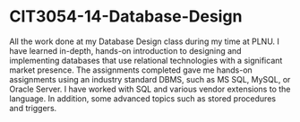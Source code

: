 # CIT3054-14-Database-Design
All the work done at my Database Design class during my time at PLNU. I have learned in-depth, hands-on introduction to designing and implementing databases that use
relational technologies with a significant market presence. The assignments completed gave me hands-on assignments using an industry standard DBMS, such as MS SQL,
MySQL, or Oracle Server. I have worked with SQL and various vendor extensions to the language. In addition, some advanced topics such as stored procedures and
triggers.
